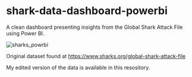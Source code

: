 # shark-data-dashboard-powerbi
A clean dashboard presenting insights from the Global Shark Attack File using Power BI.

![sharks_powrbi](https://user-images.githubusercontent.com/84195365/175826656-66214f30-6f7e-4f47-8b11-68ca16458a3e.PNG)

Original dataset found at https://www.sharks.org/global-shark-attack-file

My edited version of the data is available in this resository.
